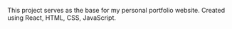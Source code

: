 This project serves as the base for my personal portfolio website.
Created using React, HTML, CSS, JavaScript.
